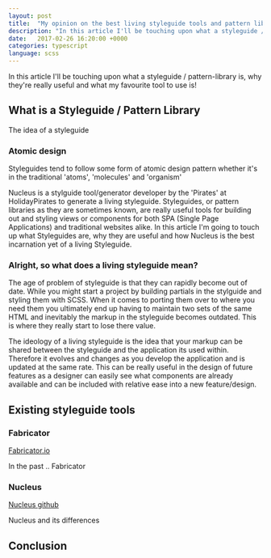 ```yaml
---
layout: post
title:  "My opinion on the best living styleguide tools and pattern libraries"
description: "In this article I'll be touching upon what a styleguide / pattern-library is, why they're really useful and what my favourite tool to use is!"
date:   2017-02-26 16:20:00 +0000
categories: typescript
language: scss
---
```


In this article I'll be touching upon what a styleguide / pattern-library is, why they're really useful and what my favourite tool to use is!

## What is a Styleguide / Pattern Library

The idea of a styleguide

### Atomic design

Styleguides tend to follow some form of atomic design pattern whether it's in the traditional 'atoms', 'molecules' and 'organism'

Nucleus is a stylguide tool/generator developer by the 'Pirates' at HolidayPirates to generate a living styleguide. Styleguides, or pattern libraries as they are sometimes known, are really useful tools for building out and styling views or components for both SPA (Single Page Applications) and traditional websites alike. In this article I'm going to touch up what Styleguides are, why they are useful and how Nucleus is the best incarnation yet of a living Styleguide.


### Alright, so what does a living styleguide mean?

The age of problem of styleguide is that they can rapidly become out of date. While you might start a project by building partials in the stylguide and styling them with SCSS. When it comes to porting them over to where you need them you ultimately end up having to maintain two sets of the same HTML and inevitably the markup in the styleguide becomes outdated. This is where they really start to lose there value.

The ideology of a living styleguide is the idea that your markup can be shared between the styleguide and the application its used within. Therefore it evolves and changes as you develop the application and is updated at the same rate. This can be really useful in the design of future features as a designer can easily see what components are already available and can be included with relative ease into a new feature/design.  

## Existing styleguide tools



### Fabricator

[Fabricator.io][fabricator-website]

In the past .. Fabricator

### Nucleus

[Nucleus github][nucleus-website]

Nucleus and its differences

## Conclusion

[fabricator-website]: https://fbrctr.github.io/
[nucleus-website]: https://holidaypirates.github.io/nucleus/
